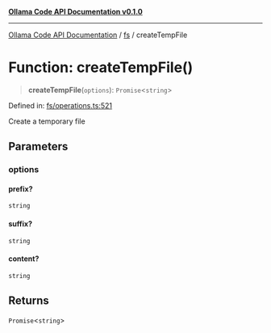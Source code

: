 [**Ollama Code API Documentation v0.1.0**](../../README.md)

***

[Ollama Code API Documentation](../../modules.md) / [fs](../README.md) / createTempFile

# Function: createTempFile()

> **createTempFile**(`options`): `Promise`\<`string`\>

Defined in: [fs/operations.ts:521](https://github.com/erichchampion/ollama-code/blob/98a042c8536165fb6d83661d7bd5f5a513c67591/ollama-code/src/fs/operations.ts#L521)

Create a temporary file

## Parameters

### options

#### prefix?

`string`

#### suffix?

`string`

#### content?

`string`

## Returns

`Promise`\<`string`\>
